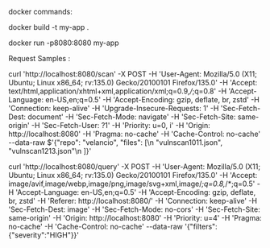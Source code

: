 
docker commands:


docker build -t my-app .

docker run -p8080:8080 my-app


Request Samples :


curl 'http://localhost:8080/scan' -X POST -H 'User-Agent: Mozilla/5.0 (X11; Ubuntu; Linux x86_64; rv:135.0) Gecko/20100101 Firefox/135.0' -H 'Accept: text/html,application/xhtml+xml,application/xml;q=0.9,*/*;q=0.8' -H 'Accept-Language: en-US,en;q=0.5' -H 'Accept-Encoding: gzip, deflate, br, zstd' -H 'Connection: keep-alive' -H 'Upgrade-Insecure-Requests: 1' -H 'Sec-Fetch-Dest: document' -H 'Sec-Fetch-Mode: navigate' -H 'Sec-Fetch-Site: same-origin' -H 'Sec-Fetch-User: ?1' -H 'Priority: u=0, i' -H 'Origin: http://localhost:8080' -H 'Pragma: no-cache' -H 'Cache-Control: no-cache' --data-raw $'{"repo": "velancio", "files": [\n    "vulnscan1011.json", "vulnscan1213.json"\n  ]}'

curl 'http://localhost:8080/query' -X POST -H 'User-Agent: Mozilla/5.0 (X11; Ubuntu; Linux x86_64; rv:135.0) Gecko/20100101 Firefox/135.0' -H 'Accept: image/avif,image/webp,image/png,image/svg+xml,image/*;q=0.8,*/*;q=0.5' -H 'Accept-Language: en-US,en;q=0.5' -H 'Accept-Encoding: gzip, deflate, br, zstd' -H 'Referer: http://localhost:8080/' -H 'Connection: keep-alive' -H 'Sec-Fetch-Dest: image' -H 'Sec-Fetch-Mode: no-cors' -H 'Sec-Fetch-Site: same-origin' -H 'Origin: http://localhost:8080' -H 'Priority: u=4' -H 'Pragma: no-cache' -H 'Cache-Control: no-cache' --data-raw '{"filters":{"severity":"HIGH"}}'